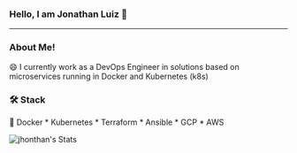 ### Hello, I am Jonathan Luiz 👋

-------------------------------------------------------------------------

### About Me!

😄 I currently work as a DevOps Engineer in solutions based on microservices running in Docker and Kubernetes (k8s)

### 🛠️ Stack

📝 Docker * Kubernetes * Terraform * Ansible * GCP * AWS

![jhonthan's Stats](https://github-readme-stats.vercel.app/api?username=jhonthan&theme=tokyonight&show_icons=true&hide_border=true&count_private=true)

<!--
**jhonthan/jhonthan** is a ✨ _special_ ✨ repository because its `README.md` (this file) appears on your GitHub profile.

Here are some ideas to get you started:

- 🔭 I’m currently working on ...
- 🌱 I’m currently learning ...
- 👯 I’m looking to collaborate on ...
- 🤔 I’m looking for help with ...
- 💬 Ask me about ...
- 📫 How to reach me: ...
- 😄 Pronouns: ...
- ⚡ Fun fact: ...
-->

